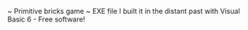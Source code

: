 ~ Primitive bricks game ~
EXE file
I built it in the distant past with Visual Basic 6 - 
Free software!
